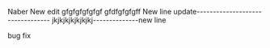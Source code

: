 Naber
New edit
gfgfgfgfgfgf
gfdfgfgfgff
New line update---------------------------------
jkjkjkjkjkjkjkj--------------new line
<html>
	<p> bug fix</p>
</html>

